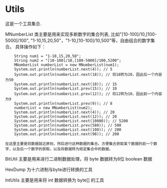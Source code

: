 Utils
=====

  这是一个工具集合.
  
  MNumberList 类主要是用来实现多断数字的集合列表, 比如"[10-100]/10,[100-5000]/100", "1-10,15,20,50"，"1-10,[10-100]/10,500"等，自由组合的数字集合。
  具体操作如下：
  
  		String num1 = "1-10,15,20,50";
		String num2 = "[10-100]/10,[100-5000]/100,5200";
		MNumberList numberList = new MNumberList(num1);
		System.out.println(numberList.next(4)); // 5
		System.out.println(numberList.next(18)); // 将18转为20，因此后一个内容为50
		System.out.println(numberList.next(10)); // 15
		System.out.println(numberList.prev(15)); // 10
		System.out.println(numberList.prev(12)); // 将12转为10，因此前一个内容为9
		System.out.println(numberList.prev(9)); // 8
		numberList = new MNumberList(num2);
		System.out.println(numberList.next(4)); // 20
		System.out.println(numberList.next(12)); // 20
		System.out.println(numberList.next(10000)); // 5200
		System.out.println(numberList.prev(580)); // 500
		System.out.println(numberList.next(100)); // 200
		System.out.println(numberList.next(98)); // 200
	
	在这里主要是将数据就近原则，然后进行这种数据的集合。方便集合获取某个数据的前一个数字，以及后一个数字的获取。以及将数据转为规定集合中的数据。

BitUtil 主要是用来进行二进制数据处理，将 byte 数据转为8位 boolean 数据


HexDump 为十六进制与byte进行转换的工具


IntUtils 主要是用来将 int 数据转换为 byte[] 的工具
